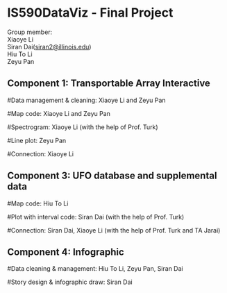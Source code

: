 # IS590DataViz - Final Project

Group member:   
Xiaoye Li  
Siran Dai(siran2@illinois.edu)  
Hiu To Li  
Zeyu Pan

## Component 1: Transportable Array Interactive

#Data management & cleaning: Xiaoye Li and Zeyu Pan

#Map code: Xiaoye Li and Zeyu Pan

#Spectrogram: Xiaoye Li (with the help of Prof. Turk)

#Line plot: Zeyu Pan

#Connection: Xiaoye Li




## Component 3: UFO database and supplemental data

#Map code: Hiu To Li

#Plot with interval code: Siran Dai (with the help of Prof. Turk)

#Connection: Siran Dai, Xiaoye Li (with the help of Prof. Turk and TA Jarai)



## Component 4: Infographic

#Data cleaning & management: Hiu To Li, Zeyu Pan, Siran Dai

#Story design & infographic draw: Siran Dai
